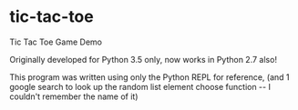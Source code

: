# tic-tac-toe
Tic Tac Toe Game Demo 

Originally developed for Python 3.5 only, now works in Python 2.7 also!

This program was written using only the Python REPL for reference, (and 1 google search to look up the random list element choose function -- I couldn't remember the name of it)
